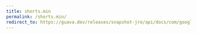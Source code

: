 ```yaml
---
title: shorts.min
permalink: /shorts.min/
redirect_to: https://guava.dev/releases/snapshot-jre/api/docs/com/google/common/primitives/Shorts.html#min-short...-
---
```

